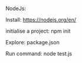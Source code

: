 NodeJs:

Install: 
https://nodejs.org/en/

initialise a project:
npm init

Explore:
package.json

Run command:
node test.js
